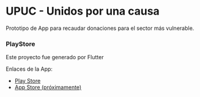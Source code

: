 # UPUC - Unidos por una causa

Prototipo de App para recaudar donaciones para el sector más vulnerable.

### PlayStore
Este proyecto fue generado por Flutter

Enlaces de la App:

- [Play Store](https://play.google.com/store/apps/details?id=com.castrocontreras.upuc)
- [App Store (próximamente)](#)
